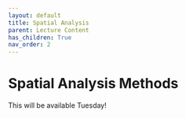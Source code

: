 ```yaml
---
layout: default
title: Spatial Analysis
parent: Lecture Content
has_children: True
nav_order: 2
---
```


# Spatial Analysis Methods

This will be available Tuesday!